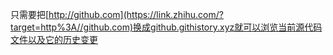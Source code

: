 只需要把[http://github.com](https://link.zhihu.com/?target=http%3A//github.com)换成github.githistory.xyz就可以浏览当前源代码文件以及它的历史变更